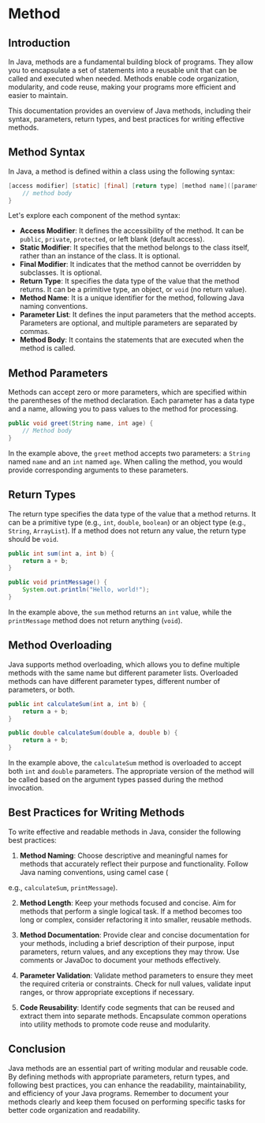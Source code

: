 
# Method

## Introduction

In Java, methods are a fundamental building block of programs. They allow you to encapsulate a set of statements into a reusable unit that can be called and executed when needed. Methods enable code organization, modularity, and code reuse, making your programs more efficient and easier to maintain.

This documentation provides an overview of Java methods, including their syntax, parameters, return types, and best practices for writing effective methods.

## Method Syntax

In Java, a method is defined within a class using the following syntax:

```java
[access modifier] [static] [final] [return type] [method name]([parameter list]) {
    // method body
}
```

Let's explore each component of the method syntax:

- **Access Modifier**: It defines the accessibility of the method. It can be `public`, `private`, `protected`, or left blank (default access).
- **Static Modifier**: It specifies that the method belongs to the class itself, rather than an instance of the class. It is optional.
- **Final Modifier**: It indicates that the method cannot be overridden by subclasses. It is optional.
- **Return Type**: It specifies the data type of the value that the method returns. It can be a primitive type, an object, or `void` (no return value).
- **Method Name**: It is a unique identifier for the method, following Java naming conventions.
- **Parameter List**: It defines the input parameters that the method accepts. Parameters are optional, and multiple parameters are separated by commas.
- **Method Body**: It contains the statements that are executed when the method is called.

## Method Parameters

Methods can accept zero or more parameters, which are specified within the parentheses of the method declaration. Each parameter has a data type and a name, allowing you to pass values to the method for processing.

```java
public void greet(String name, int age) {
    // Method body
}
```

In the example above, the `greet` method accepts two parameters: a `String` named `name` and an `int` named `age`. When calling the method, you would provide corresponding arguments to these parameters.

## Return Types

The return type specifies the data type of the value that a method returns. It can be a primitive type (e.g., `int`, `double`, `boolean`) or an object type (e.g., `String`, `ArrayList`). If a method does not return any value, the return type should be `void`.

```java
public int sum(int a, int b) {
    return a + b;
}

public void printMessage() {
    System.out.println("Hello, world!");
}
```

In the example above, the `sum` method returns an `int` value, while the `printMessage` method does not return anything (`void`).

## Method Overloading

Java supports method overloading, which allows you to define multiple methods with the same name but different parameter lists. Overloaded methods can have different parameter types, different number of parameters, or both.

```java
public int calculateSum(int a, int b) {
    return a + b;
}

public double calculateSum(double a, double b) {
    return a + b;
}
```

In the example above, the `calculateSum` method is overloaded to accept both `int` and `double` parameters. The appropriate version of the method will be called based on the argument types passed during the method invocation.

## Best Practices for Writing Methods

To write effective and readable methods in Java, consider the following best practices:

1. **Method Naming**: Choose descriptive and meaningful names for methods that accurately reflect their purpose and functionality. Follow Java naming conventions, using camel case (

e.g., `calculateSum`, `printMessage`).

2. **Method Length**: Keep your methods focused and concise. Aim for methods that perform a single logical task. If a method becomes too long or complex, consider refactoring it into smaller, reusable methods.

3. **Method Documentation**: Provide clear and concise documentation for your methods, including a brief description of their purpose, input parameters, return values, and any exceptions they may throw. Use comments or JavaDoc to document your methods effectively.

4. **Parameter Validation**: Validate method parameters to ensure they meet the required criteria or constraints. Check for null values, validate input ranges, or throw appropriate exceptions if necessary.

5. **Code Reusability**: Identify code segments that can be reused and extract them into separate methods. Encapsulate common operations into utility methods to promote code reuse and modularity.

## Conclusion

Java methods are an essential part of writing modular and reusable code. By defining methods with appropriate parameters, return types, and following best practices, you can enhance the readability, maintainability, and efficiency of your Java programs. Remember to document your methods clearly and keep them focused on performing specific tasks for better code organization and readability.

